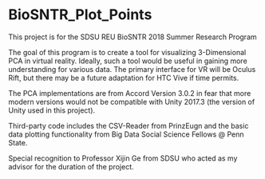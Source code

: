 # BioSNTR_Plot_Points

This project is for the SDSU REU BioSNTR 2018 Summer Research Program

The goal of this program is to create a tool for visualizing 3-Dimensional PCA in virtual reality. Ideally, such a tool 
would be useful in gaining more understanding for various data. The primary interface for
VR will be Oculus Rift, but there may be a future adaptation for HTC Vive if time permits.

The PCA implementations are from Accord Version 3.0.2 in fear that more modern versions would not be compatible 
with Unity 2017.3 (the version of Unity used in this project).

Third-party code includes the CSV-Reader from PrinzEugn and the basic data plotting functionality from Big Data Social Science Fellows @ Penn State. 

Special recognition to Professor Xijin Ge from SDSU who acted as my advisor for the duration of the project.
